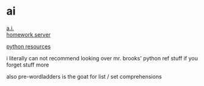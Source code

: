 # ai

[a](http://bert.stuy.edu/pbrooks/spring2019/materials/ai/ai-homepage.htm)[.](http://bert.stuy.edu/pbrooks/)[i](http://bert.stuy.edu/pbrooks/spring2019/materials/ai/ai-homepage.htm)[.](http://bert.stuy.edu/pbrooks/)  
[homework server](http://bert.stuy.edu/pbrooks/spring2019/pages.py)  

[python resources](http://bert.stuy.edu/pbrooks/IntroResources/)

i literally can not recommend looking over mr. brooks' python ref stuff if you forget stuff more 

also pre-wordladders is the goat for list / set comprehensions 
